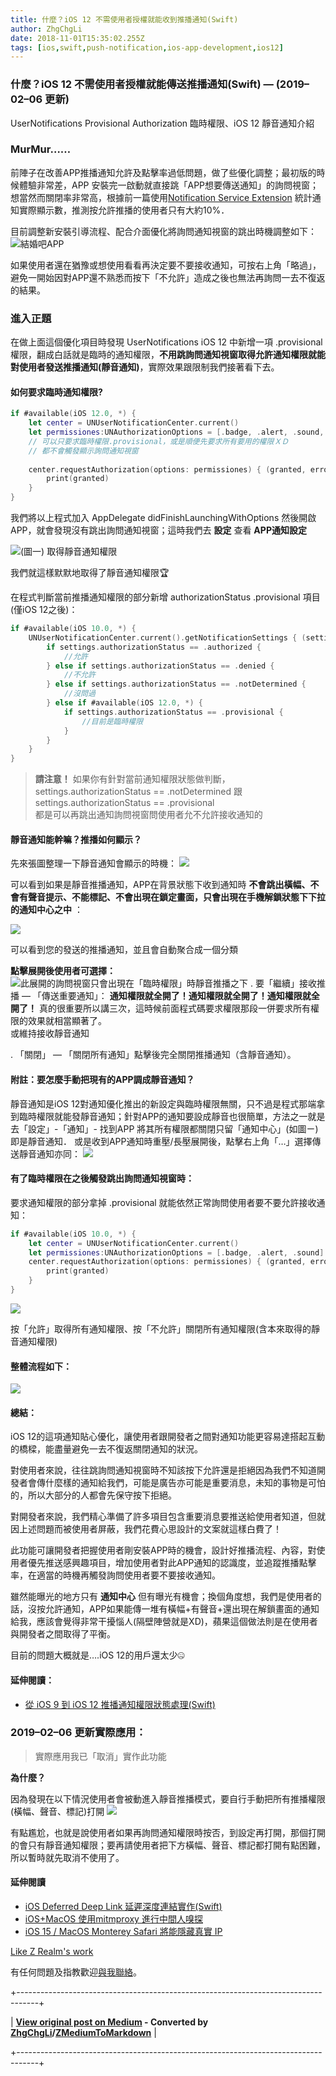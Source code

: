 ```yaml
---
title: 什麼？iOS 12 不需使用者授權就能收到推播通知(Swift)
author: ZhgChgLi
date: 2018-11-01T15:35:02.255Z
tags: [ios,swift,push-notification,ios-app-development,ios12]
---
```


### 什麼？iOS 12 不需使用者授權就能傳送推播通知(Swift) — (2019–02–06 更新)

UserNotifications Provisional Authorization 臨時權限、iOS 12 靜音通知介紹
### MurMur……

前陣子在改善APP推播通知允許及點擊率過低問題，做了些優化調整；最初版的時候體驗非常差，APP 安裝完一啟動就直接跳「APP想要傳送通知」的詢問視窗；想當然而關閉率非常高，根據前一篇使用[Notification Service Extension](ios-10-notification-service-extension-%E6%87%89%E7%94%A8-swift-cb6eba52a342) 統計通知實際顯示數，推測按允許推播的使用者只有大約10%．


目前調整新安裝引導流程、配合介面優化將詢問通知視窗的跳出時機調整如下：
![結婚吧APP](images/ade9e745a4bf/1*Yehjud9-RMPTENiVQz4Ryg.gif "結婚吧APP")

如果使用者還在猶豫或想使用看看再決定要不要接收通知，可按右上角「略過」，避免一開始因對APP還不熟悉而按下「不允許」造成之後也無法再詢問一去不復返的結果。
### 進入正題

在做上面這個優化項目時發現 UserNotifications iOS 12 中新增一項 .provisional 權限，翻成白話就是臨時的通知權限，**不用跳詢問通知視窗取得允許通知權限就能對使用者發送推播通知(靜音通知)**，實際效果跟限制我們接著看下去。

#### 如何要求臨時通知權限?
```Swift
if #available(iOS 12.0, *) {
    let center = UNUserNotificationCenter.current()
    let permissiones:UNAuthorizationOptions = [.badge, .alert, .sound, .provisional]
    // 可以只要求臨時權限.provisional，或是順便先要求所有要用的權限ＸＤ
    // 都不會觸發顯示詢問通知視窗
    
    center.requestAuthorization(options: permissiones) { (granted, error) in
        print(granted)
    }
}
```

我們將以上程式加入 AppDelegate didFinishLaunchingWithOptions 然後開啟APP，就會發現沒有跳出詢問通知視窗；這時我們去 **設定** 查看 **APP通知設定**

![(圖一) 取得靜音通知權限](images/ade9e745a4bf/1*MvsncOUpTTh-ZTlJAUm8fA.jpeg "(圖一) 取得靜音通知權限")

我們就這樣默默地取得了靜音通知權限🏆

在程式判斷當前推播通知權限的部分新增 authorizationStatus .provisional 項目 (僅iOS 12之後)：
```Swift
if #available(iOS 10.0, *) {
    UNUserNotificationCenter.current().getNotificationSettings { (settings) in
        if settings.authorizationStatus == .authorized {
            //允許
        } else if settings.authorizationStatus == .denied {
            //不允許
        } else if settings.authorizationStatus == .notDetermined {
            //沒問過
        } else if #available(iOS 12.0, *) {
            if settings.authorizationStatus == .provisional {
                //目前是臨時權限
            }
        }
    }
}
```
>  **請注意！** 如果你有針對當前通知權限狀態做判斷，settings.authorizationStatus == .notDetermined 跟 settings.authorizationStatus == .provisional  
> 都是可以再跳出通知詢問視窗問使用者允不允許接收通知的
#### 靜音通知能幹嘛？推播如何顯示？

先來張圖整理一下靜音通知會顯示的時機：
![](images/ade9e745a4bf/1*BZYhskEdvVLNsFvJV-SWkw.jpeg "")

可以看到如果是靜音推播通知，APP在背景狀態下收到通知時 **不會跳出橫幅、不會有聲音提示、不能標記、不會出現在鎖定畫面，只會出現在手機解鎖狀態下下拉的通知中心之中** ：

![](images/ade9e745a4bf/1*Nq6PQhG06BOrX_05i0Jb0g.jpeg "")

可以看到您的發送的推播通知，並且會自動聚合成一個分類

 **點擊展開後使用者可選擇：** 
![此展開的詢問視窗只會出現在「臨時權限」時靜音推播之下](images/ade9e745a4bf/1*NX0r7q5ikfoJnxWq_eGRWQ.jpeg "此展開的詢問視窗只會出現在「臨時權限」時靜音推播之下")
. 要「繼續」接收推播 — 「傳送重要通知」： **通知權限就全開了！通知權限就全開了！通知權限就全開了！** 真的很重要所以講三次，這時候前面程式碼要求權限那段一併要求所有權限的效果就相當顯著了。  
或維持接收靜音通知

. 「關閉」 — 「關閉所有通知」點擊後完全關閉推播通知（含靜音通知）。

#### 附註：要怎麼手動把現有的APP調成靜音通知？

靜音通知是iOS 12對通知優化推出的新設定與臨時權限無關，只不過是程式那端拿到臨時權限就能發靜音通知；針對APP的通知要設成靜音也很簡單，方法之一就是去「設定」-「通知」- 找到APP 將其所有權限都關閉只留「通知中心」(如圖ㄧ)即是靜音通知．
或是收到APP通知時重壓/長壓展開後，點擊右上角「…」選擇傳送靜音通知亦同：
![](images/ade9e745a4bf/1*Lfx_esnpxLQ7GXVoLT710A.gif "")
#### 有了臨時權限在之後觸發跳出詢問通知視窗時：

要求通知權限的部分拿掉 .provisional 就能依然正常詢問使用者要不要允許接收通知：
```Swift
if #available(iOS 10.0, *) {
    let center = UNUserNotificationCenter.current()
    let permissiones:UNAuthorizationOptions = [.badge, .alert, .sound]
    center.requestAuthorization(options: permissiones) { (granted, error) in
        print(granted)
    }
}
```
![](images/ade9e745a4bf/1*Bu6H1GZPWUoAd1oSfdYi5w.jpeg "")

按「允許」取得所有通知權限、按「不允許」關閉所有通知權限(含本來取得的靜音通知權限)
#### 整體流程如下：
![](images/ade9e745a4bf/1*--o4wB9gSZ3y661GiZfEEg.jpeg "")
#### 總結：

iOS 12的這項通知貼心優化，讓使用者跟開發者之間對通知功能更容易達搭起互動的橋樑，能盡量避免一去不復返關閉通知的狀況。

對使用者來說，往往跳詢問通知視窗時不知該按下允許還是拒絕因為我們不知道開發者會傳什麼樣的通知給我們，可能是廣告亦可能是重要消息，未知的事物是可怕的，所以大部分的人都會先保守按下拒絕。

對開發者來說，我們精心準備了許多項目包含重要消息要推送給使用者知道，但就因上述問題而被使用者屏蔽，我們花費心思設計的文案就這樣白費了！

此功能可讓開發者把握使用者剛安裝APP時的機會，設計好推播流程、內容，對使用者優先推送感興趣項目，增加使用者對此APP通知的認識度，並追蹤推播點擊率，在適當的時機再觸發詢問使用者要不要接收通知。

雖然能曝光的地方只有 **通知中心** 但有曝光有機會；換個角度想，我們是使用者的話，沒按允許通知，APP如果能傳一堆有橫幅+有聲音+還出現在解鎖畫面的通知給我，應該會覺得非常干擾惱人(隔壁陣營就是XD)，蘋果這個做法則是在使用者與開發者之間取得了平衡。


目前的問題大概就是….iOS 12的用戶還太少🤐
#### 延伸閱讀：
- [從 iOS 9 到 iOS 12 推播通知權限狀態處理(Swift)](%E5%BE%9E-ios-9-%E5%88%B0-ios-12-%E6%8E%A8%E6%92%AD%E9%80%9A%E7%9F%A5%E6%AC%8A%E9%99%90%E7%8B%80%E6%85%8B%E8%99%95%E7%90%86-swift-fd7f92d52baa)

### 2019–02–06 更新實際應用：
> 實際應用我已「取消」實作此功能

 **為什麼？** 

因為發現在以下情況使用者會被動進入靜音推播模式，要自行手動把所有推播權限(橫幅、聲音、標記)打開
![](images/ade9e745a4bf/1*ZtizO946Z5-EukrCWuCjXg.png "")

有點尷尬，也就是說使用者如果再詢問通知權限時按否，到設定再打開，那個打開的會只有靜音通知權限；要再請使用者把下方橫幅、聲音、標記都打開有點困難，所以暫時就先取消不使用了。
#### 延伸閱讀
- [iOS Deferred Deep Link 延遲深度連結實作(Swift)](ios-deferred-deep-link-%E5%BB%B6%E9%81%B2%E6%B7%B1%E5%BA%A6%E9%80%A3%E7%B5%90%E5%AF%A6%E4%BD%9C-swift-b08ef940c196)
- [iOS+MacOS 使用mitmproxy 進行中間人嗅探](app%E6%9C%89%E7%94%A8https%E5%82%B3%E8%BC%B8-%E4%BD%86%E8%B3%87%E6%96%99%E9%82%84%E6%98%AF%E8%A2%AB%E5%81%B7%E4%BA%86-46410aaada00)
- [iOS 15 / MacOS Monterey Safari 將能隱藏真實 IP](/zrealm-ios-dev/ios-15-macos-monterey-safari-%E5%B0%87%E8%83%BD%E9%9A%B1%E8%97%8F%E7%9C%9F%E5%AF%A6-ip-755a8b6acc35)

[Like Z Realm's work](https://cdn.embedly.com/widgets/media.html?src=https%3A%2F%2Fbutton.like.co%2Fin%2Fembed%2Fzhgchgli%2Fbutton&display_name=LikeCoin&url=https%3A%2F%2Fbutton.like.co%2Fzhgchgli&image=https%3A%2F%2Fstorage.googleapis.com%2Flikecoin-foundation.appspot.com%2Flikecoin_store_user_zhgchgli_main%3FGoogleAccessId%3Dfirebase-adminsdk-eyzut%2540likecoin-foundation.iam.gserviceaccount.com%26Expires%3D2430432000%26Signature%3DgFRSNto%252BjjxXpRoYyuEMD5Ecm7mLK2uVo1vGz4NinmwLnAK0BGjcfKnItFpt%252BcYurx3wiwKTvrxvU019ruiCeNav7s7QUs5lgDDBc7c6zSVRbgcWhnJoKgReRkRu6Gd93WvGf%252BOdm4FPPgvpaJV9UE7h2MySR6%252B%252F4a%252B4kJCspzCTmLgIewm8W99pSbkX%252BQSlZ4t5Pw22SANS%252BlGl1nBCX48fGg%252Btg0vTghBGrAD2%252FMEXpGNJCdTPx8Gd9urOpqtwV4L1I2e2kYSC4YPDBD6pof1O6fKX%252BI8lGLEYiYP1sthjgf8Y4ZbgQr4Kt%252BRYIicx%252Bg6w3YWTg5zgHxAYhOINXw%253D%253D&key=a19fcc184b9711e1b4764040d3dc5c07&type=text%2Fhtml&schema=like)

有任何問題及指教歡迎[與我聯絡](https://www.zhgchg.li/contact)。




+-----------------------------------------------------------------------------------+

| **[View original post on Medium](https://medium.com/zrealm-ios-dev/%E4%BB%80%E9%BA%BC-ios-12-%E4%B8%8D%E9%9C%80%E4%BD%BF%E7%94%A8%E8%80%85%E6%8E%88%E6%AC%8A%E5%B0%B1%E8%83%BD%E6%94%B6%E5%88%B0%E6%8E%A8%E6%92%AD%E9%80%9A%E7%9F%A5-swift-ade9e745a4bf) - Converted by [ZhgChgLi](https://blog.zhgchg.li)/[ZMediumToMarkdown](https://github.com/ZhgChgLi/ZMediumToMarkdown)** |

+-----------------------------------------------------------------------------------+
